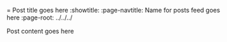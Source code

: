 = Post title goes here
:showtitle:
:page-navtitle: Name for posts feed goes here
:page-root: ../../../

Post content goes here